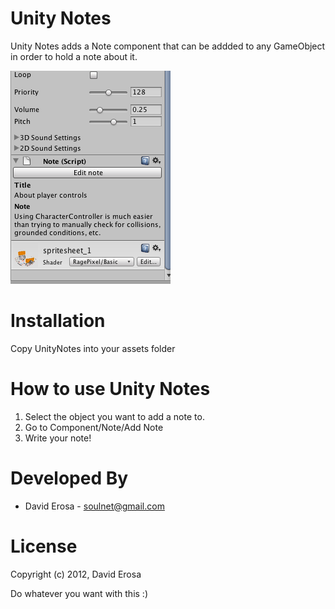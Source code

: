 Unity Notes
===========

Unity Notes adds a Note component that can be addded to any GameObject in order to hold a note about it.

![Unity Note](/images/UnityNotes.png)

Installation
============

Copy UnityNotes into your assets folder

How to use Unity Notes
=====================

1. Select the object you want to add a note to.
2. Go to Component/Note/Add Note
3. Write your note!

Developed By
============

* David Erosa - <soulnet@gmail.com>

License
=======

Copyright (c) 2012, David Erosa

Do whatever you want with this :)


